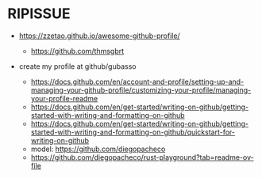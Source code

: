 # RIPISSUE

- https://zzetao.github.io/awesome-github-profile/
  - https://github.com/thmsgbrt

- create my profile at github/gubasso
  - https://docs.github.com/en/account-and-profile/setting-up-and-managing-your-github-profile/customizing-your-profile/managing-your-profile-readme
  - https://docs.github.com/en/get-started/writing-on-github/getting-started-with-writing-and-formatting-on-github
  - https://docs.github.com/en/get-started/writing-on-github/getting-started-with-writing-and-formatting-on-github/quickstart-for-writing-on-github
  - model: https://github.com/diegopacheco
  - https://github.com/diegopacheco/rust-playground?tab=readme-ov-file

